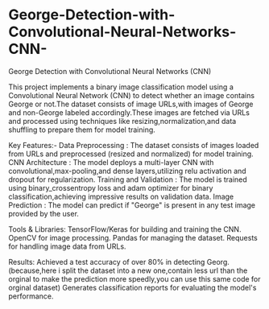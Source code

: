 # George-Detection-with-Convolutional-Neural-Networks-CNN-
George Detection with Convolutional Neural Networks (CNN)


This project implements a binary image classification model using a Convolutional Neural Network (CNN) to detect whether an image contains George or not.The dataset consists of image URLs,with images of George and non-George labeled accordingly.These images are fetched via URLs and processed using techniques like resizing,normalization,and data shuffling to prepare them for model training.

Key Features:-
Data Preprocessing : The dataset consists of images loaded from URLs and preprocessed (resized and normalized) for model training.
CNN Architecture : The model deploys a multi-layer CNN with convolutional,max-pooling,and dense layers,utilizing relu activation and dropout for regularization.
Training and Validation : The model is trained using binary_crossentropy loss and adam optimizer for binary classification,achieving impressive results on validation data.
Image Prediction : The model can predict if "George" is present in any test image provided by the user.

Tools & Libraries:
TensorFlow/Keras for building and training the CNN.
OpenCV for image processing.
Pandas for managing the dataset.
Requests for handling image data from URLs.

Results:
Achieved a test accuracy of over 80% in detecting Georg.(because,here i split the dataset into a  new one,contain less url than the orginal to make the prediction more speedly,you can use this same code for orginal dataset)
Generates classification reports for evaluating the model's performance.
